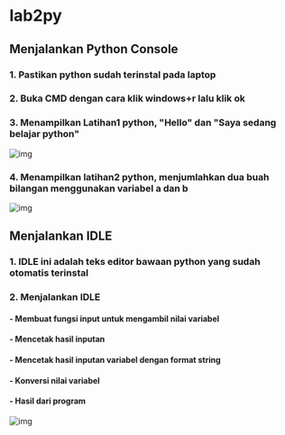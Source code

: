 # lab2py
## Menjalankan Python Console
### 1. Pastikan python sudah terinstal pada laptop
### 2. Buka CMD dengan cara klik windows+r lalu klik ok
### 3. Menampilkan Latihan1 python, "Hello" dan "Saya sedang belajar python"
![img](images/1.jpeg)
### 4. Menampilkan latihan2 python, menjumlahkan dua buah bilangan menggunakan variabel a dan b
![img](images/2.jpeg)
## Menjalankan IDLE
###     1. IDLE ini adalah teks editor bawaan python yang sudah otomatis terinstal
###     2. Menjalankan IDLE 
####     - Membuat fungsi input untuk mengambil nilai variabel
####     - Mencetak hasil inputan
####    - Mencetak hasil inputan variabel dengan format string
####     - Konversi nilai variabel
####     - Hasil dari program 
![img](images/3.jpeg)